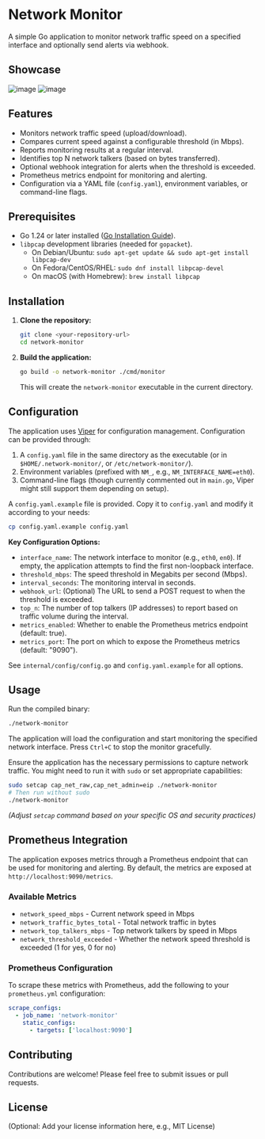 # Network Monitor

A simple Go application to monitor network traffic speed on a specified interface and optionally send alerts via webhook.

## Showcase
![image](https://github.com/user-attachments/assets/b2a08258-e394-41ad-863c-c4a9a4726c34)
![image](https://github.com/user-attachments/assets/1b532925-176f-4c3c-b33e-a86c34a684c5)

## Features

*   Monitors network traffic speed (upload/download).
*   Compares current speed against a configurable threshold (in Mbps).
*   Reports monitoring results at a regular interval.
*   Identifies top N network talkers (based on bytes transferred).
*   Optional webhook integration for alerts when the threshold is exceeded.
*   Prometheus metrics endpoint for monitoring and alerting.
*   Configuration via a YAML file (`config.yaml`), environment variables, or command-line flags.

## Prerequisites

*   Go 1.24 or later installed ([Go Installation Guide](https://golang.org/doc/install)).
*   `libpcap` development libraries (needed for `gopacket`).
    *   On Debian/Ubuntu: `sudo apt-get update && sudo apt-get install libpcap-dev`
    *   On Fedora/CentOS/RHEL: `sudo dnf install libpcap-devel`
    *   On macOS (with Homebrew): `brew install libpcap`

## Installation

1.  **Clone the repository:**
    ```bash
    git clone <your-repository-url>
    cd network-monitor
    ```
2.  **Build the application:**
    ```bash
    go build -o network-monitor ./cmd/monitor
    ```
    This will create the `network-monitor` executable in the current directory.

## Configuration

The application uses [Viper](https://github.com/spf13/viper) for configuration management. Configuration can be provided through:

1.  A `config.yaml` file in the same directory as the executable (or in `$HOME/.network-monitor/`, or `/etc/network-monitor/`).
2.  Environment variables (prefixed with `NM_`, e.g., `NM_INTERFACE_NAME=eth0`).
3.  Command-line flags (though currently commented out in `main.go`, Viper might still support them depending on setup).

A `config.yaml.example` file is provided. Copy it to `config.yaml` and modify it according to your needs:

```bash
cp config.yaml.example config.yaml
```

**Key Configuration Options:**

*   `interface_name`: The network interface to monitor (e.g., `eth0`, `en0`). If empty, the application attempts to find the first non-loopback interface.
*   `threshold_mbps`: The speed threshold in Megabits per second (Mbps).
*   `interval_seconds`: The monitoring interval in seconds.
*   `webhook_url`: (Optional) The URL to send a POST request to when the threshold is exceeded.
*   `top_n`: The number of top talkers (IP addresses) to report based on traffic volume during the interval.
*   `metrics_enabled`: Whether to enable the Prometheus metrics endpoint (default: true).
*   `metrics_port`: The port on which to expose the Prometheus metrics (default: "9090").

See `internal/config/config.go` and `config.yaml.example` for all options.

## Usage

Run the compiled binary:

```bash
./network-monitor
```

The application will load the configuration and start monitoring the specified network interface. Press `Ctrl+C` to stop the monitor gracefully.

Ensure the application has the necessary permissions to capture network traffic. You might need to run it with `sudo` or set appropriate capabilities:

```bash
sudo setcap cap_net_raw,cap_net_admin=eip ./network-monitor
# Then run without sudo
./network-monitor
```

*(Adjust `setcap` command based on your specific OS and security practices)*

## Prometheus Integration

The application exposes metrics through a Prometheus endpoint that can be used for monitoring and alerting. By default, the metrics are exposed at `http://localhost:9090/metrics`.

### Available Metrics

* `network_speed_mbps` - Current network speed in Mbps
* `network_traffic_bytes_total` - Total network traffic in bytes
* `network_top_talkers_mbps` - Top network talkers by speed in Mbps
* `network_threshold_exceeded` - Whether the network speed threshold is exceeded (1 for yes, 0 for no)

### Prometheus Configuration

To scrape these metrics with Prometheus, add the following to your `prometheus.yml` configuration:

```yaml
scrape_configs:
  - job_name: 'network-monitor'
    static_configs:
      - targets: ['localhost:9090']
```

## Contributing

Contributions are welcome! Please feel free to submit issues or pull requests.

## License

(Optional: Add your license information here, e.g., MIT License)
